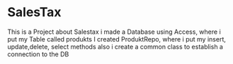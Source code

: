 # SalesTax

This is a Project about Salestax
i made a Database using Access, where i put my Table called produkts
I created ProduktRepo, where i put my insert, update,delete, select methods
also i create a common class to establish a connection to the DB 
